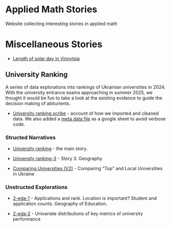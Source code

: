 # Applied Math Stories
Website collecting interesting stories in applied math 
# Miscellaneous Stories 

- [Length of solar day in Vinnytsia](https://raw.githack.com/olesandr-k/applied-math-stories/refs/heads/main/analysis/solar-day/solar-day-vinnytsia.html)

## University Ranking 

A series of data explorations into rankings of Ukrainian universities in 2024. With the university entrance exams approaching in summer 2025, we thought it would be fun to take a look at the existing evidence to guide the decision making of abiturients. 

- [University ranking scribe](https://raw.githack.com/olesandr-k/applied-math-stories/main/analysis/university-ranking/1-scribe.html) - account of how we imported and cleaned data. We also added a [meta data file](https://docs.google.com/spreadsheets/d/1MbTBWkIPMeIIjmLH4Q__TVWUg9y9KqTY34MwWYP0HoM/edit?gid=0#gid=0) as a google sheet to avoid verbose code.

### Structed Narratives 

- [University ranking](https://raw.githack.com/olesandr-k/applied-math-stories/refs/heads/main/analysis/university-ranking/university-ranking.html) - the main story.

- [University ranking-3](https://raw.githack.com/olesandr-k/applied-math-stories/refs/heads/main/analysis/university-ranking/university-ranking-3.html) - Story 3. Geography

- [Comparing Universities (V2)](https://raw.githack.com/olesandr-k/applied-math-stories/refs/heads/main/analysis/university-ranking/comparing-universities-v2.html) - Comparing "Top" and Local Universities in Ukraine

### Unstructed Explorations 

- [2-eda-1](https://raw.githack.com/olesandr-k/applied-math-stories/main/analysis/university-ranking/2-eda-1.html) - Applications and rank. Location is important? Student and application counts. Geography of Education.

- [2-eda-2](https://raw.githack.com/olesandr-k/applied-math-stories/main/analysis/university-ranking/2-eda-2.html) - Univariate distributions of key metrics of university performance 
